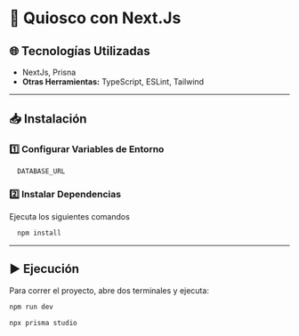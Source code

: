 # 🚀 Quiosco con Next.Js

## 🌐 Tecnologías Utilizadas
- NextJs, Prisna
- **Otras Herramientas:** TypeScript, ESLint, Tailwind

---

## 📥 Instalación
### 1️⃣ Configurar Variables de Entorno
```env
  DATABASE_URL
```

### 2️⃣ Instalar Dependencias
Ejecuta los siguientes comandos

```sh
  npm install
```

---

## ▶️ Ejecución
Para correr el proyecto, abre dos terminales y ejecuta:

```sh
npm run dev
```

```sh
npx prisma studio
```
